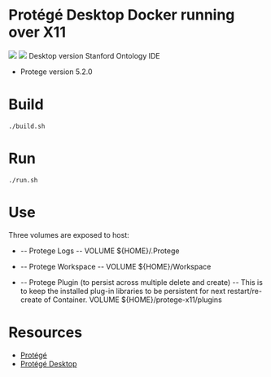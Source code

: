 # Protégé Desktop Docker running over X11
[![](https://images.microbadger.com/badges/image/openkbs/protege-docker-x11.svg)](https://microbadger.com/images/openkbs/protege-docker-x11 "Get your own image badge on microbadger.com") [![](https://images.microbadger.com/badges/version/openkbs/protege-docker-x11.svg)](https://microbadger.com/images/openkbs/protege-docker-x11 "Get your own version badge on microbadger.com")
Desktop version Stanford Ontology IDE
* Protege version 5.2.0
# Build
```
./build.sh
```

# Run
```
./run.sh
```

# Use
Three volumes are exposed to host:
* -- Protege Logs --
VOLUME ${HOME}/.Protege

* -- Protege Workspace --
VOLUME ${HOME}/Workspace

* -- Protege Plugin (to persist across multiple delete and create) --
This is to keep the installed plug-in libraries to be persistent for next restart/re-create of Container.
VOLUME ${HOME}/protege-x11/plugins

# Resources
* [Protégé](https://protege.stanford.edu/)
* [Protégé Desktop](https://github.com/protegeproject/protege)
